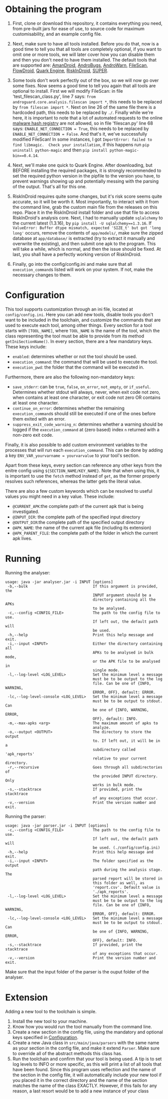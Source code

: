 # Obtaining the program
1. First, clone or download this repository, it contains everything you need, from pre-built jars for ease of use, to source code for maximum customisability, and an example config file.

2. Next, make sure to have all tools installed. Before you do that, now is a good time to tell you that all tools are completely optional, if you want to omit one or more tools, we will later cover how you can disable them and then you don't need to have them installed. The default tools that are supported are: [AmanDroid](https://github.com/arguslab/Argus-SAF), [AndroBugs](https://github.com/AndroBugs/AndroBugs_Framework), [AndroWarn](https://github.com/maaaaz/androwarn/), [FileScan](https://github.com/giovannipessiva/filescan), [FlowDroid](https://github.com/secure-software-engineering/FlowDroid), [Quark Engine](https://github.com/quark-engine/quark-engine), [RiskInDroid](https://github.com/ClaudiuGeorgiu/RiskInDroid), [SUPER](https://github.com/SUPERAndroidAnalyzer/super).

3. Some tools don't work perfectly out of the box, so we will now go over some fixes. Now seems a good time to tell you again that all tools are optional to install. First we will modify FileScan: in file 'test_filescan_class.py', line 7 says: `from androguard.core.analysis.filescan import *`, this needs to be replaced by `from filescan import *`. Next on line 26 of the same file there is a hardcoded path, this needs to be replaced by `./`. Finally while we're here, it is important to note that a lot of automated requests to the online [malware hash registry](https://team-cymru.com/community-services/mhr/) are not allowed, so in file 'filescan.py' line 68 says: `ENABLE_NET_CONNECTION = True`, this needs to be replaced by `ENABLE_NET_CONNECTION = False`. And that's it, we've successfully modified FileScan! In some instances, I got `ImportError: failed to find libmagic.  Check your installation`, if this happens run `pip uninstall python-magic` and then `pip install python-magic-bin==0.4.14`. 

4. Next, we'll make one quick to Quark Engine. After downloading, but BEFORE installing the required packages, it is strongly recommended to set the required python version in the pipfile to the version you have, to prevent warnings showing up and potentially messing with the parsing of the output. That's all for this one.

5. RiskInDroid requires quite some changes, but it's risk score seems quite accurate, so it will be worth it. Most importantly, to interact with it from the command line, grab the custom main file from the releases on this repo. Place it in the RiskInDroid install folder and use that file to access RiskInDroid's analysis core. Next, I had to manually update `sqlalchemy` to the current latest (1.3.16), by `pip install -U sqlalchemy==1.3.16`. If `ValueError: Buffer dtype mismatch, expected 'SIZE_t' but got 'long long'` occurs, remove the contents of `app/models/`, make sure the zipped database at `app/database/` is extracted (try to extract it manually and overwrite the existing), and then submit one apk to the program. This will take a while, which is normal, and then the issue should be fixed. At last, you shall have a perfectly working version of RiskInDroid.

6. Finally, go into the config/config.ini and make sure that all `execution_command`s listed will work on your system. If not, make the necessary changes to them.


# Configuration
This tool supports customization through an ini file, located at `config/config.ini`. 
Here you can add new tools, disable tools you don't want to be included in the toolchain, and customize the commands that are used to execute each tool, among other things.
Every section for a tool starts with `[TOOL_NAME]`, where `TOOL_NAME` is the name of the tool, which the class representing the tool must be able to provide from its method `getIniSectionName()`.
In every section, there are a few mandatory keys. These keys include:
* `enabled`: determines whether or not the tool should be used.
* `execution_command`: the command that will be used to execute the tool.
* `execution_pwd`: the folder that the command will be executed in.

Furthermore, there are also the following non-mandatory keys:
* `save_stderr`: can be `true`, `false`, `on_error`, `not_empty`, or `if_useful`. Determines whether stdout will always, never, when exit code not zero, when contains at least one character, or exit code not zero OR contains at least one character.
* `continue_on_error`: determines whether the remaining `execution_command`s should still be executed if one of the ones before them exited with an error.
* `suppress_exit_code_warning_n`: determines whether a warning should be logged if the `execution_command` at (zero based) index `n` returned with a non-zero exit code.

Finally, it is also possible to add custom environment variables to the processes that will run each `execution_command`. This can be done by adding a key `ENV_VAR_yourvarname = yourvarvalue` to your tool's section.

Apart from these keys, every section can reference any other keys from the enitre config using `${SECTION_NAME/KEY_NAME}`. Note that when using this, it is important to use the `fetch` method instead of `get`, as the former properly resolves such references, whereas the latter gets the literal value.

There are also a few custom keywords which can be resolved to useful values you might need in a key value. These include:
* `@CURRENT_APK`:the complete path of the current apk that is being investigated.
* `@INPUT_DIR`: the complete path of the specified input directory
* `@OUTPUT_DIR`:the complete path of the specified output directory
* `@APK_NAME`: the name of the current apk file (including its extension)
* `@APK_PARENT_FILE`: the complete path of the folder in which the current apk lives.


# Running
Running the analyser:
```
usage: java -jar analyser.jar -i INPUT [options]
 -b,--bulk                             If this argument is provided, the
                                       INPUT argument should be a
                                       directory containing all the APKs
                                       to be analysed.
 -c,--config <CONFIG_FILE>             The path to the config file to use.
                                       If left out, the default path will
                                       be used.
 -h,--help                             Print this help message and exit.
 -i,--input <INPUT>                    Either the directory containing all
                                       APKs to be analysed in bulk mode,
                                       or the APK file to be analysed in
                                       single mode.
 -l,--log-level <LOG_LEVEL>            Set the minimum level a message
                                       must be to be output to the log
                                       file. Can be one of {INFO, WARNING,
                                       ERROR, OFF}, default: ERROR.
 -lc,--log-level-console <LOG_LEVEL>   Set the minimum level a message
                                       must be to be output to stdout. Can
                                       be one of {INFO, WARNING, ERROR,
                                       OFF}, default: INFO.
 -m,--max-apks <arg>                   The maximum amount of apks to
                                       analyze.
 -o,--output <OUTPUT>                  The directory to store the output
                                       to. If left out, it will be in a
                                       subdirectory called 'apk_reports'
                                       relative to your current directory.
 -r,--recursive                        Goes through all subdirectories of
                                       the provided INPUT directory. Only
                                       works in bulk mode.
 -s,--stacktrace                       If provided, print the stacktrace
                                       of any exceptions that occur.
 -v,--version                          Print the version number and exit.
```
 
Running the parser:
```
usage: java -jar parser.jar -i INPUT [options]
 -c,--config <CONFIG_FILE>             The path to the config file to use.
                                       If left out, the default path will
                                       be used. (./config/config.ini)
 -h,--help                             Print this help message and exit.
 -i,--input <INPUT>                    The folder specified as the output
                                       path during the analysis stage. The
                                       parsed report will be stored in
                                       this folder as well, as
                                       'report.csv'. Default value is
                                       './apk_reports'.
 -l,--log-level <LOG_LEVEL>            Set the minimum level a message
                                       must be to be output to the log
                                       file. Can be one of {INFO, WARNING,
                                       ERROR, OFF}, default: ERROR.
 -lc,--log-level-console <LOG_LEVEL>   Set the minimum level a message
                                       must be to be output to stdout. Can
                                       be one of {INFO, WARNING, ERROR,
                                       OFF}, default: INFO.
 -s,--stacktrace                       If provided, print the stacktrace
                                       of any exceptions that occur.
 -v,--version                          Print the version number and exit.
```
Make sure that the input folder of the parser is the ouput folder of the analyser.


# Extension
Adding a new tool to the toolchain is simple. 
1. Install the new tool to your machine.
2. Know how you would run the tool manually from the command line.
3. Create a new section in the config file, using the mandatory and optional keys specified in [Configuration](#configuration).
4. Create a new Java class in `src/main/java/parsers` with the same name as your section in the config file, and make it extend `Parser`. Make sure to override all of the abstract methods this class has.
5. Run the toolchain and confirm that your tool is being used. A tip is to set log levels to INFO or more specific, as this will print a list of all tools that have been found. Since this program uses reflection and the name of the section in the config file, it will automatically include your new tool if you placed it in the correct directory and the name of the section matches the name of the class EXACTLY. However, if this fails for any reason, a last resort would be to add a new instance of your class 
